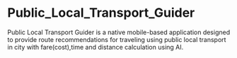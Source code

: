 # Public_Local_Transport_Guider
Public Local Transport Guider is a native mobile-based application designed to provide route recommendations for traveling using public local transport in city with fare(cost),time and distance calculation using AI.
